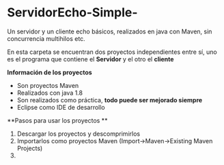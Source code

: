# ServidorEcho-Simple-
Un servidor y un cliente echo básicos, realizados en java con Maven, sin concurrencia multihilos etc.

En esta carpeta se encuentran dos proyectos independientes entre sí, uno es el programa que contiene el **Servidor** y el otro el **cliente**

**Información de los proyectos**
* Son proyectos Maven
* Realizados con java 1.8 
* Son realizados como práctica, **todo puede ser mejorado siempre**
* Eclipse como IDE de desarrollo 

**Pasos para usar los proyectos **
1. Descargar los proyectos y descomprimirlos 
2. Importarlos como proyectos Maven (Import->Maven->Existing Maven Projects)  
3. 
